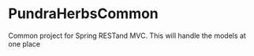 # PundraHerbsCommon
Common project for Spring RESTand MVC.
This will handle the models at one place
